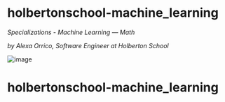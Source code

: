 # holbertonschool-machine_learning
*Specializations - Machine Learning ― Math*

*by Alexa Orrico, Software Engineer at Holberton School*

![image](https://holbertonintranet.s3.amazonaws.com/uploads/medias/2018/9/54daaf81421a9b894688.jpg?X-Amz-Algorithm=AWS4-HMAC-SHA256&X-Amz-Credential=AKIARDDGGGOUWMNL5ANN%2F20200919%2Fus-east-1%2Fs3%2Faws4_request&X-Amz-Date=20200919T021529Z&X-Amz-Expires=86400&X-Amz-SignedHeaders=host&X-Amz-Signature=297023115a48833221d825dafd3c300bb5dd03f39a9d384eda4a5b46ea330f4c)
# holbertonschool-machine_learning
